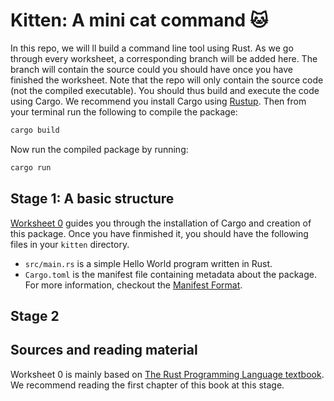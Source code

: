 # Kitten: A mini cat command 🐱

In this repo, we will ll build a command line tool using Rust.
As we go through every worksheet, a corresponding branch will be added here.
The branch will contain the source could you should have once you have finished the worksheet.
Note that the repo will only contain the source code (not the compiled executable).
You should thus build and execute the code using Cargo.
We recommend you install Cargo using [Rustup](https://rustup.rs#).
Then from your terminal run the following to compile the package:

```bash
cargo build
```

Now run the compiled package by running:

```bash
cargo run
```

## Stage 1: A basic structure

[Worksheet 0](https://docs.google.com/document/d/1-Whyq8QIRzTl00rSeeeO70deLPhB3_tEREvbEE2ALkE/edit?usp=sharing) guides you through the installation of Cargo and creation of this package.
Once you have finmished it, you should have the following files in your `kitten` directory.

- `src/main.rs` is a simple Hello World program written in Rust.
- `Cargo.toml` is the manifest file containing metadata about the package. For more information, checkout the [Manifest Format](https://doc.rust-lang.org/cargo/reference/manifest.html).

## Stage 2

## Sources and reading material

Worksheet 0 is mainly based on [The Rust Programming Language textbook](https://doc.rust-lang.org/book/).
We recommend reading the first chapter of this book at this stage.

